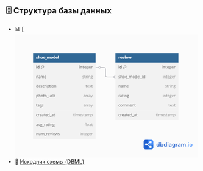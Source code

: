 ## 🗄️ Структура базы данных

- 📊 [![ER-диаграмма (PNG)](./ERD.png)
- 📝 [Исходник схемы (DBML)](./schema.dbml)

